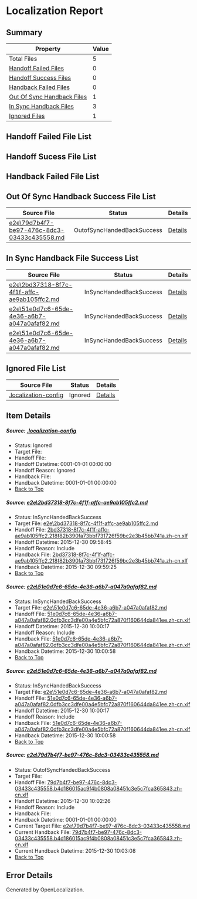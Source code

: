 # <a name='report-top'></a> Localization Report

## Summary
 Property | Value 
 -------- | ----- 
 Total Files | 5
[ Handoff Failed Files ](#handoff-failed-list)| 0
[ Handoff Success Files ](#handoff-success-list)| 0
[ Handback Failed Files ](#handback-failed-list)| 0
[ Out Of Sync Handback Files ](#outofsync-handback-success-list)| 1
[ In Sync Handback Files ](#insync-handback-success-list)| 3
[ Ignored Files ](#ignored-list)| 1

## <a name='handoff-failed-list'></a> Handoff Failed File List

## <a name='handoff-success-list'></a> Handoff Sucess File List

## <a name='handback-failed-list'></a> Handback Failed File List

## <a name='outofsync-handback-success-list'></a> Out Of Sync Handback Success File List
 Source File | Status | Details 
 ----------- | ------ | ------- 
 [e2e\79d7b4f7-be97-476c-8dc3-03433c435558.md](https://github.com/OpenLocalizationTest/oltest/blob/aea4981cdb2f08ebd6aef95f812ae20540e946fc/e2e/79d7b4f7-be97-476c-8dc3-03433c435558.md) | OutofSyncHandedBackSuccess | [Details](#e7dc340d5ee2f01573e29d79daaae61bcd8839c13)

## <a name='insync-handback-success-list'></a> In Sync Handback File Success List
 Source File | Status | Details 
 ----------- | ------ | ------- 
 [e2e\2bd37318-8f7c-4f1f-affc-ae9ab105ffc2.md](https://github.com/OpenLocalizationTest/oltest/blob/d7ee3fa5f66a9457d1df19476f3c61dafe5ee3b6/e2e/2bd37318-8f7c-4f1f-affc-ae9ab105ffc2.md) | InSyncHandedBackSuccess | [Details](#41400bec12db6a36d9c290d10d970c71cfb09f3b1)
 [e2e\51e0d7c6-65de-4e36-a6b7-a047a0afaf82.md](https://github.com/OpenLocalizationTest/oltest/blob/dae009c892a7bff362d2d55cd2208cbef3377db2/e2e/51e0d7c6-65de-4e36-a6b7-a047a0afaf82.md) | InSyncHandedBackSuccess | [Details](#8ee0859c3d230f71729de93b02b209a0d50ab8e82)
 [e2e\51e0d7c6-65de-4e36-a6b7-a047a0afaf82.md](https://github.com/OpenLocalizationTest/oltest/blob/dae009c892a7bff362d2d55cd2208cbef3377db2/e2e/51e0d7c6-65de-4e36-a6b7-a047a0afaf82.md) | InSyncHandedBackSuccess | [Details](#8ee0859c3d230f71729de93b02b209a0d50ab8e84)

## <a name='ignored-list'></a> Ignored File List
 Source File | Status | Details 
 ----------- | ------ | ------- 
 [.localization-config](https://github.com/OpenLocalizationTest/oltest/blob/aea4981cdb2f08ebd6aef95f812ae20540e946fc/.localization-config) | Ignored | [Details](#1b1b1cababca9a843d46cac6cc08988e221902dd0)

## Item Details
##### <a name='1b1b1cababca9a843d46cac6cc08988e221902dd0'></a> Source: [.localization-config](https://github.com/OpenLocalizationTest/oltest/blob/aea4981cdb2f08ebd6aef95f812ae20540e946fc/.localization-config)
* Status: Ignored
* Target File: 
* Handoff File: 
* Handoff Datetime: 0001-01-01 00:00:00
* Handoff Reason: Ignored
* Handback File: 
* Handback Datetime: 0001-01-01 00:00:00
* [Back to Top](#report-top)

##### <a name='41400bec12db6a36d9c290d10d970c71cfb09f3b1'></a> Source: [e2e\2bd37318-8f7c-4f1f-affc-ae9ab105ffc2.md](https://github.com/OpenLocalizationTest/oltest/blob/d7ee3fa5f66a9457d1df19476f3c61dafe5ee3b6/e2e/2bd37318-8f7c-4f1f-affc-ae9ab105ffc2.md)
* Status: InSyncHandedBackSuccess
* Target File: [e2e\2bd37318-8f7c-4f1f-affc-ae9ab105ffc2.md](https://github.com/OpenLocalizationTestOrg/oltest.zh-cn/blob/1676f224d0d025a56f8d5f827f39e86556434707/e2e/2bd37318-8f7c-4f1f-affc-ae9ab105ffc2.md)
* Handoff File: [2bd37318-8f7c-4f1f-affc-ae9ab105ffc2.218f82b390fa73bbf731726f59bc2e3b45bb741a.zh-cn.xlf](https://github.com/OpenLocalizationTestOrg/olhandoff/blob/ddb9569f808f0fb9d8d7f91bb9bfb8209a85831a/ol-handoff/OpenLocalizationTestOrg/oltest.zh-cn/qimu/2bd37318-8f7c-4f1f-affc-ae9ab105ffc2.218f82b390fa73bbf731726f59bc2e3b45bb741a.zh-cn.xlf)
* Handoff Datetime: 2015-12-30 09:58:45
* Handoff Reason: Include
* Handback File: [2bd37318-8f7c-4f1f-affc-ae9ab105ffc2.218f82b390fa73bbf731726f59bc2e3b45bb741a.zh-cn.xlf](https://github.com/OpenLocalizationTestOrg/olhandback/blob/f684000dde3feeec490dc3d3184f9728c15b2390/ol-handback/OpenLocalizationTestOrg/oltest.zh-cn/qimu/2bd37318-8f7c-4f1f-affc-ae9ab105ffc2.218f82b390fa73bbf731726f59bc2e3b45bb741a.zh-cn.xlf)
* Handback Datetime: 2015-12-30 09:59:25
* [Back to Top](#report-top)

##### <a name='8ee0859c3d230f71729de93b02b209a0d50ab8e82'></a> Source: [e2e\51e0d7c6-65de-4e36-a6b7-a047a0afaf82.md](https://github.com/OpenLocalizationTest/oltest/blob/dae009c892a7bff362d2d55cd2208cbef3377db2/e2e/51e0d7c6-65de-4e36-a6b7-a047a0afaf82.md)
* Status: InSyncHandedBackSuccess
* Target File: [e2e\51e0d7c6-65de-4e36-a6b7-a047a0afaf82.md](https://github.com/OpenLocalizationTestOrg/oltest.zh-cn/blob/5a453960b916eb3376461b154d63ff88558f04eb/e2e/51e0d7c6-65de-4e36-a6b7-a047a0afaf82.md)
* Handoff File: [51e0d7c6-65de-4e36-a6b7-a047a0afaf82.0dfb3cc3dfe00a4e5bfc72a870f160644da841ee.zh-cn.xlf](https://github.com/OpenLocalizationTestOrg/olhandoff/blob/0fbd64c48dee29bdbf22baa9ffd63e1b87a13411/ol-handoff/OpenLocalizationTestOrg/oltest.zh-cn/qimu/51e0d7c6-65de-4e36-a6b7-a047a0afaf82.0dfb3cc3dfe00a4e5bfc72a870f160644da841ee.zh-cn.xlf)
* Handoff Datetime: 2015-12-30 10:00:17
* Handoff Reason: Include
* Handback File: [51e0d7c6-65de-4e36-a6b7-a047a0afaf82.0dfb3cc3dfe00a4e5bfc72a870f160644da841ee.zh-cn.xlf](https://github.com/OpenLocalizationTestOrg/olhandback/blob/b5a7dcfc93e6bee609022d4b8b2fa63b44ee285d/ol-handback/OpenLocalizationTestOrg/oltest.zh-cn/qimu/51e0d7c6-65de-4e36-a6b7-a047a0afaf82.0dfb3cc3dfe00a4e5bfc72a870f160644da841ee.zh-cn.xlf)
* Handback Datetime: 2015-12-30 10:00:58
* [Back to Top](#report-top)

##### <a name='8ee0859c3d230f71729de93b02b209a0d50ab8e84'></a> Source: [e2e\51e0d7c6-65de-4e36-a6b7-a047a0afaf82.md](https://github.com/OpenLocalizationTest/oltest/blob/dae009c892a7bff362d2d55cd2208cbef3377db2/e2e/51e0d7c6-65de-4e36-a6b7-a047a0afaf82.md)
* Status: InSyncHandedBackSuccess
* Target File: [e2e\51e0d7c6-65de-4e36-a6b7-a047a0afaf82.md](https://github.com/OpenLocalizationTestOrg/oltest.zh-cn/blob/5a453960b916eb3376461b154d63ff88558f04eb/e2e/51e0d7c6-65de-4e36-a6b7-a047a0afaf82.md)
* Handoff File: [51e0d7c6-65de-4e36-a6b7-a047a0afaf82.0dfb3cc3dfe00a4e5bfc72a870f160644da841ee.zh-cn.xlf](https://github.com/OpenLocalizationTestOrg/olhandoff/blob/0fbd64c48dee29bdbf22baa9ffd63e1b87a13411/ol-handoff/OpenLocalizationTestOrg/oltest.zh-cn/qimu/51e0d7c6-65de-4e36-a6b7-a047a0afaf82.0dfb3cc3dfe00a4e5bfc72a870f160644da841ee.zh-cn.xlf)
* Handoff Datetime: 2015-12-30 10:00:17
* Handoff Reason: Include
* Handback File: [51e0d7c6-65de-4e36-a6b7-a047a0afaf82.0dfb3cc3dfe00a4e5bfc72a870f160644da841ee.zh-cn.xlf](https://github.com/OpenLocalizationTestOrg/olhandback/blob/b5a7dcfc93e6bee609022d4b8b2fa63b44ee285d/ol-handback/OpenLocalizationTestOrg/oltest.zh-cn/qimu/51e0d7c6-65de-4e36-a6b7-a047a0afaf82.0dfb3cc3dfe00a4e5bfc72a870f160644da841ee.zh-cn.xlf)
* Handback Datetime: 2015-12-30 10:00:58
* [Back to Top](#report-top)

##### <a name='e7dc340d5ee2f01573e29d79daaae61bcd8839c13'></a> Source: [e2e\79d7b4f7-be97-476c-8dc3-03433c435558.md](https://github.com/OpenLocalizationTest/oltest/blob/aea4981cdb2f08ebd6aef95f812ae20540e946fc/e2e/79d7b4f7-be97-476c-8dc3-03433c435558.md)
* Status: OutofSyncHandedBackSuccess
* Target File: 
* Handoff File: [79d7b4f7-be97-476c-8dc3-03433c435558.b4d186015ac9f4b0808a08451c3e5c7fca365843.zh-cn.xlf](https://github.com/OpenLocalizationTestOrg/olhandoff/blob/99e5557a4a07158b00bc500186f4e9e57050dd25/ol-handoff/OpenLocalizationTestOrg/oltest.zh-cn/qimu/79d7b4f7-be97-476c-8dc3-03433c435558.b4d186015ac9f4b0808a08451c3e5c7fca365843.zh-cn.xlf)
* Handoff Datetime: 2015-12-30 10:02:26
* Handoff Reason: Include
* Handback File: 
* Handback Datetime: 0001-01-01 00:00:00
* Current Target File: [e2e\79d7b4f7-be97-476c-8dc3-03433c435558.md](https://github.com/OpenLocalizationTestOrg/oltest.zh-cn/blob/6abcfa387d5b1dbc1bc2eb2b71f41eb7f5176d02/e2e/79d7b4f7-be97-476c-8dc3-03433c435558.md)
* Current Handback File: [79d7b4f7-be97-476c-8dc3-03433c435558.b4d186015ac9f4b0808a08451c3e5c7fca365843.zh-cn.xlf](https://github.com/OpenLocalizationTestOrg/olhandback/blob/557cadb2738108c0d439bf9c7ec6e9b6646e2263/ol-handback/OpenLocalizationTestOrg/oltest.zh-cn/qimu/79d7b4f7-be97-476c-8dc3-03433c435558.b4d186015ac9f4b0808a08451c3e5c7fca365843.zh-cn.xlf)
* Current Handback Datetime: 2015-12-30 10:03:08
* [Back to Top](#report-top)


## Error Details

Generated by OpenLocalization.
